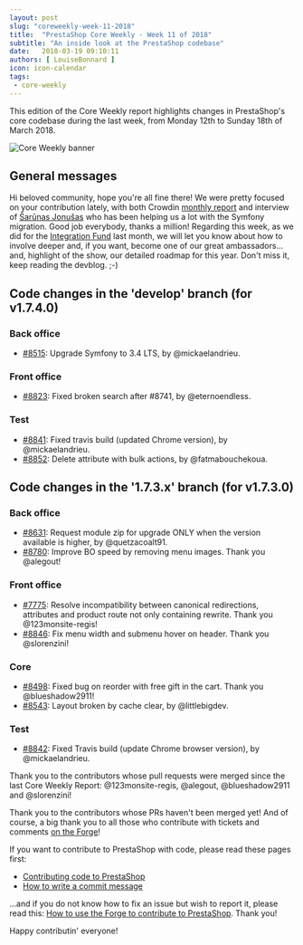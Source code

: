 ```yaml
---
layout: post
slug: "coreweekly-week-11-2018"
title:  "PrestaShop Core Weekly - Week 11 of 2018"
subtitle: "An inside look at the PrestaShop codebase"
date:   2018-03-19 09:10:11
authors: [ LouiseBonnard ]
icon: icon-calendar
tags:
 - core-weekly
---
```


This edition of the Core Weekly report highlights changes in PrestaShop's core codebase during the last week, from Monday 12th to Sunday 18th of March 2018.

![Core Weekly banner](/assets/images/2017/04/core_weekly_banner.jpg)


## General messages

Hi beloved community, hope you're all fine there! We were pretty focused on your contribution lately, with both Crowdin [monthly report](http://build.prestashop.com/news/do-you-speak-prestashop-february-2018) and interview of [Šarūnas Jonušas](http://build.prestashop.com/news/contributor-interview-sarunas-jonusas) who has been helping us a lot with the Symfony migration. Good job everybody, thanks a million! Regarding this week, as we did for the [Integration Fund](http://build.prestashop.com/news/integration-fund-is-still-alive) last month, we will let you know about how to involve deeper and, if you want, become one of our great ambassadors... and, highlight of the show, our detailed roadmap for this year. Don't miss it, keep reading the devblog. ;-) 


## Code changes in the 'develop' branch (for v1.7.4.0)

### Back office

* [#8515](https://github.com/PrestaShop/PrestaShop/pull/8515): Upgrade Symfony to 3.4 LTS, by @mickaelandrieu.


### Front office

* [#8823](https://github.com/PrestaShop/PrestaShop/pull/8823): Fixed broken search after #8741, by @eternoendless.


### Test

* [#8841](https://github.com/PrestaShop/PrestaShop/pull/8841): Fixed travis build (updated Chrome version), by @mickaelandrieu.
* [#8852](https://github.com/PrestaShop/PrestaShop/pull/8852): Delete attribute with bulk actions, by @fatmabouchekoua.


## Code changes in the '1.7.3.x' branch (for v1.7.3.0)

### Back office

* [#8631](https://github.com/PrestaShop/PrestaShop/pull/8631): Request module zip for upgrade ONLY when the version available is higher, by @quetzacoalt91.
* [#8780](https://github.com/PrestaShop/PrestaShop/pull/8780): Improve BO speed by removing menu images. Thank you @alegout!


### Front office

* [#7775](https://github.com/PrestaShop/PrestaShop/pull/7775): Resolve incompatibility between canonical redirections, attributes and product route not only containing rewrite. Thank you @123monsite-regis!
* [#8846](https://github.com/PrestaShop/PrestaShop/pull/8846): Fix menu width and submenu hover on header. Thank you @slorenzini!


### Core

* [#8498](https://github.com/PrestaShop/PrestaShop/pull/8498): Fixed bug on reorder with free gift in the cart. Thank you @blueshadow2911!
* [#8543](https://github.com/PrestaShop/PrestaShop/pull/8543): Layout broken by cache clear, by @littlebigdev.


### Test

* [#8842](https://github.com/PrestaShop/PrestaShop/pull/8842): Fixed Travis build (update Chrome browser version), by @mickaelandrieu.

Thank you to the contributors whose pull requests were merged since the last Core Weekly Report: @123monsite-regis, @alegout, @blueshadow2911 and @slorenzini!

Thank you to the contributors whose PRs haven't been merged yet! And of course, a big thank you to all those who contribute with tickets and comments [on the Forge](http://forge.prestashop.com/)!

If you want to contribute to PrestaShop with code, please read these pages first:

 * [Contributing code to PrestaShop](http://doc.prestashop.com/display/PS16/Contributing+code+to+PrestaShop)
 * [How to write a commit message](http://doc.prestashop.com/display/PS16/How+to+write+a+commit+message)

...and if you do not know how to fix an issue but wish to report it, please read this: [How to use the Forge to contribute to PrestaShop](http://doc.prestashop.com/display/PS16/How+to+use+the+Forge+to+contribute+to+PrestaShop). Thank you!

Happy contributin' everyone!
